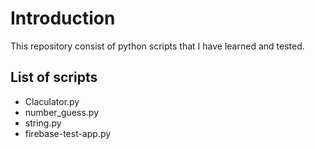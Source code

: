 # Introduction
This repository consist of python scripts that I have learned and tested.

## List of scripts
- Claculator.py
- number_guess.py
- string.py
- firebase-test-app.py